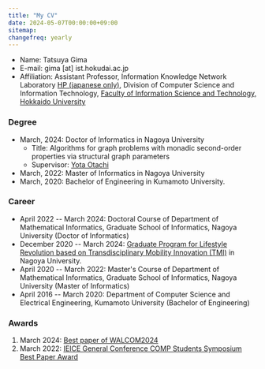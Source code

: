 ```yaml
---
title: "My CV"
date: 2024-05-07T00:00:00+09:00
sitemap:
changefreq: yearly
---
```

- Name: Tatsuya Gima
- E-mail: gima [at] ist.hokudai.ac.jp
- Affiliation: Assistant Professor,
  Information Knowledge Network Laboratory [HP (japanese only)](https://www-ikn.ist.hokudai.ac.jp),
  Division of Computer Science and Information Technology,
	[Faculty of Information Science and Technology, Hokkaido University](https://www.ist.hokudai.ac.jp/eng/)


### Degree
- March, 2024: Doctor of Informatics in Nagoya University
    - Title: Algorithms for graph problems with monadic second-order properties via structural graph parameters
    - Supervisor: [Yota Otachi](https://www.math.mi.i.nagoya-u.ac.jp/~otachi)
- March, 2022: Master of Informatics in Nagoya University
- March, 2020: Bachelor of Engineering in Kumamoto University.

### Career
- April 2022 -- March 2024: Doctoral Course of Department of Mathematical Informatics, Graduate School of Informatics, Nagoya University (Doctor of Informatics)
- December 2020 -- March 2024: [Graduate Program for Lifestyle Revolution based on Transdisciplinary Mobility Innovation (TMI)](https://www.tmi.mirai.nagoya-u.ac.jp) in Nagoya University.
- April 2020 -- March 2022: Master's Course of Department of Mathematical Informatics, Graduate School of Informatics, Nagoya University (Master of Informatics)
- April 2016 -- March 2020: Department of Computer Science and Electrical Engineering, Kumamoto University (Bachelor of Engineering)

### Awards
1. March 2024: [Best paper of WALCOM2024](https://www.kono.cis.iwate-u.ac.jp/~yamanaka/walcom2024/index.html)
1. March 2022: [IEICE General Conference COMP Students Symposium Best Paper Award](https://www.ieice.org/~comp/student-sympo/2022.html)
<!-- 2. March 2020: 熊本大学工学部 情報電気電子工学科 学科学業奨励賞 -->
